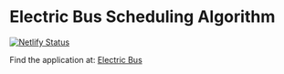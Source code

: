 # Electric Bus Scheduling Algorithm

[![Netlify Status](https://api.netlify.com/api/v1/badges/8ff75e15-9a70-41ea-8582-ca65bbe03694/deploy-status)](https://app.netlify.com/sites/electricbus-rsp/deploys)

Find the application at: [Electric Bus](https://electricbus-rsp.netlify.com)